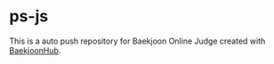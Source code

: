 # ps-js
This is a auto push repository for Baekjoon Online Judge created with [BaekjoonHub](https://github.com/BaekjoonHub/BaekjoonHub).
